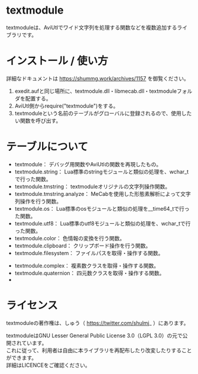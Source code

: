 # textmodule
textmoduleは、AviUtlでワイド文字列を処理する関数などを複数追加するライブラリです。

# インストール / 使い方
詳細なドキュメントは https://shummg.work/archives/1157 を御覧ください。
1. exedit.aufと同じ場所に、textmodule.dll・libmecab.dll・textmoduleフォルダを配置する。
2. AviUtl側からrequire("textmodule")をする。
3. textmoduleという名前のテーブルがグローバルに登録されるので、使用したい関数を呼び出す。

# テーブルについて
+ textmodule： デバッグ用関数やAviUtlの関数を再現したもの。
+ textmodule.string： Lua標準のstringモジュールと類似の処理を、wchar_tで行った関数。
+ textmodule.tmstring： textmoduleオリジナルの文字列操作関数。
+ textmodule.tmstring.analyze： MeCabを使用した形態素解析によって文字列操作を行う関数。
+ textmodule.os： Lua標準のosモジュールと類似の処理を__time64_tで行った関数。
+ textmodule.utf8： Lua標準のutf8モジュールと類似の処理を、wchar_tで行った関数。
+ textmodule.color： 色情報の変換を行う関数。
+ textmodule.clipboard： クリップボード操作を行う関数。
+ textmodule.filesystem： ファイルパスを取得・操作する関数。
* textmodule.complex： 複素数クラスを取得・操作する関数。
* textmodule.quaternion： 四元数クラスを取得・操作する関数。
*
# ライセンス
textmoduleの著作権は、しゅう（ https://twitter.com/shulmj_ ）にあります。  

textmoduleはGNU Lesser General Public License 3.0（LGPL 3.0）の元で公開されています。  
これに従って、利用者は自由に本ライブラリを再配布したり改変したりすることができます。  
詳細はLICENCEをご確認ください。
